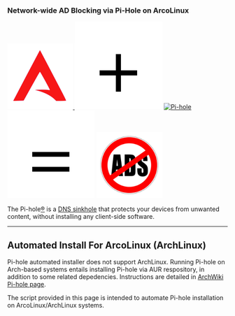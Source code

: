 ### Network-wide AD Blocking via Pi-Hole on ArcoLinux

<p align="left">

<a href="http://www.arcolinux.com" alt="ArcoLinux">
<img src=".scrots/arcolinux_website.png" width="150" height="150" alt="Pi-hole">
</a>
<img src=".scrots/plus.png">
<a href="https://pi-hole.net">
<img src="https://pi-hole.github.io/graphics/Vortex/Vortex_with_text.png" width="100" height="205" alt="Pi-hole"> 
</a> 
<img src=".scrots/equal.png"> 
<img src=".scrots/adblocking.jpg" width="150" height="150" alt="No Ads">

<br/>

</p>

The Pi-hole[®](https://pi-hole.net/trademark-rules-and-brand-guidelines/) is a [DNS sinkhole](https://en.wikipedia.org/wiki/DNS_Sinkhole) that protects your devices from unwanted content, without installing any client-side software.

-----

## Automated Install For ArcoLinux (ArchLinux)
Pi-hole automated installer does not support ArchLinux. Running Pi-hole on Arch-based systems entails installing Pi-hole via AUR respository, in addition to some related depedencies. Instructions are detailed in <a href="https://wiki.archlinux.org/index.php/Pi-hole">ArchWiki Pi-hole page</a>.

The script provided in this page is intended to automate Pi-hole installation on ArcoLinux/ArchLinux systems. 
